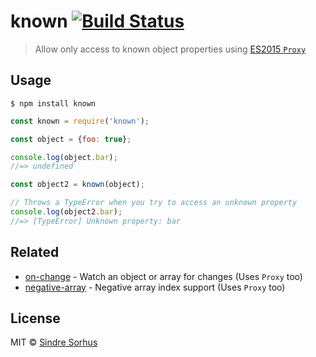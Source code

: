 # known [![Build Status](https://travis-ci.org/sindresorhus/known.svg?branch=master)](https://travis-ci.org/sindresorhus/known)

> Allow only access to known object properties using [ES2015 `Proxy`](https://ponyfoo.com/articles/es6-proxies-in-depth)


## Usage

```
$ npm install known
```

```js
const known = require('known');

const object = {foo: true};

console.log(object.bar);
//=> undefined

const object2 = known(object);

// Throws a TypeError when you try to access an unknown property
console.log(object2.bar);
//=> [TypeError] Unknown property: bar
```


## Related

- [on-change](https://github.com/sindresorhus/on-change) - Watch an object or array for changes (Uses `Proxy` too)
- [negative-array](https://github.com/sindresorhus/negative-array) - Negative array index support (Uses `Proxy` too)


## License

MIT © [Sindre Sorhus](https://sindresorhus.com)

